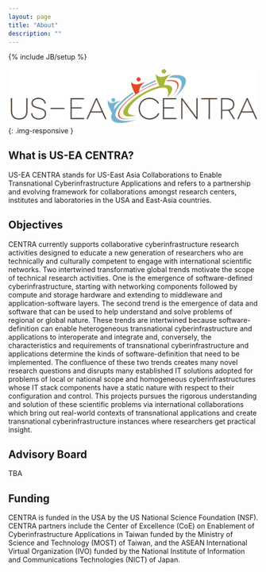```yaml
---
layout: page
title: "About"
description: ""
---
```


{% include JB/setup %}

![](us-ea-centra-logo.png){: .img-responsive }

## What is US-EA CENTRA?

US-EA CENTRA stands for US-East Asia Collaborations to Enable Transnational Cyberinfrastructure Applications and refers to a partnership and evolving framework for collaborations amongst research centers, institutes and laboratories in the USA and East-Asia countries.

## Objectives

CENTRA currently supports collaborative cyberinfrastructure research activities designed to educate a new generation of researchers who are technically and culturally competent to engage with international scientific networks. Two intertwined transformative global trends motivate the scope of technical research activities. One is the emergence of software-defined cyberinfrastructure, starting with networking components followed by compute and storage hardware and extending to middleware and application-software layers. The second trend is the emergence of data and software that can be used to help understand and solve problems of regional or global nature. These trends are intertwined because software-definition can enable heterogeneous transnational cyberinfrastructure and applications to interoperate and integrate and, conversely, the characteristics and requirements of transnational cyberinfrastructure and applications determine the kinds of software-definition that need to be implemented. The confluence of these two trends creates many novel research questions and disrupts many established IT solutions adopted for problems of local or national scope and homogeneous cyberinfrastructures whose IT stack components have a static nature with respect to their configuration and control. This projects pursues the rigorous understanding and solution of these scientific problems via international collaborations which bring out real-world contexts of transnational applications and create transnational cyberinfrastructure instances where researchers get practical insight.

## Advisory Board

TBA

## Funding

CENTRA is funded in the USA by the US National Science Foundation (NSF). CENTRA partners include the Center of Excellence (CoE) on Enablement of Cyberinfrastructure Applications in Taiwan funded by the Ministry of Science and Technology (MOST) of Taiwan, and the ASEAN International Virtual Organization (IVO) funded by the National Institute of Information and Communications Technologies (NICT) of Japan.


